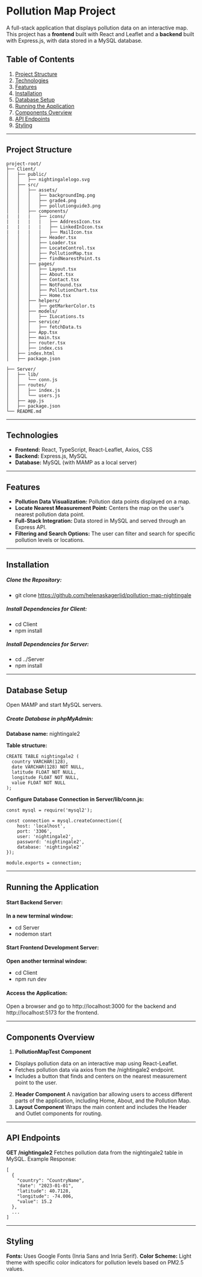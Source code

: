 # Pollution Map Project

A full-stack application that displays pollution data on an interactive map. This project has a **frontend** built with React and Leaflet and a **backend** built with Express.js, with data stored in a MySQL database.

## Table of Contents
1. [Project Structure](#project-structure)
2. [Technologies](#technologies)
3. [Features](#features)
4. [Installation](#installation)
5. [Database Setup](#database-setup)
6. [Running the Application](#running-the-application)
7. [Components Overview](#components-overview)
8. [API Endpoints](#api-endpoints)
9. [Styling](#styling)

---

## Project Structure
```
project-root/
├── Client/
│   ├── public/
│   │   ├── nightingalelogo.svg
│   ├── src/
│   │   ├── assets/
│   │   │   ├── backgroundImg.png
│   │   │   ├── grade4.png
│   │   │   ├── pollutionguide3.png 
│   │   ├── components/
|   |   |   ├── icons/ 
|   |   |   |   ├── AddressIcon.tsx
|   |   |   |   ├── LinkedInIcon.tsx
|   |   |   |   ├── MailIcon.tsx
│   │   │   ├── Header.tsx
│   │   │   ├── Loader.tsx
│   │   │   ├── LocateControl.tsx
│   │   │   ├── PollutionMap.tsx
│   │   │   ├── findNearestPoint.ts
│   │   ├── pages/
│   │   │   ├── Layout.tsx
│   │   │   ├── About.tsx
│   │   │   ├── Contact.tsx
│   │   │   ├── NotFound.tsx
│   │   │   ├── PollutionChart.tsx
│   │   │   ├── Home.tsx
│   │   ├── helpers/
│   │   │   ├── getMarkerColor.ts
│   │   ├── models/
│   │   │   ├── ILocations.ts
│   │   ├── service/
│   │   │   ├── fetchData.ts
│   │   ├── App.tsx
│   │   ├── main.tsx
│   │   ├── router.tsx
│   │   ├── index.css
│   ├── index.html
│   ├── package.json

├── Server/
│   ├── lib/
│   │   └── conn.js
│   ├── routes/
│   │   ├── index.js
│   │   └── users.js
│   ├── app.js
│   ├── package.json
└── README.md
```

---

## Technologies

- **Frontend:** React, TypeScript, React-Leaflet, Axios, CSS
- **Backend:** Express.js, MySQL
- **Database:** MySQL (with MAMP as a local server)

---

## Features
- **Pollution Data Visualization:** Pollution data points displayed on a map.
- **Locate Nearest Measurement Point:** Centers the map on the user's nearest pollution data point.
- **Full-Stack Integration:** Data stored in MySQL and served through an Express API.
- **Filtering and Search Options:** The user can filter and search for specific pollution levels or locations.

---

## Installation
##### Clone the Repository:

- git clone <https://github.com/helenaskagerlid/pollution-map-nightingale>

##### Install Dependencies for Client:

- cd Client
- npm install

##### Install Dependencies for Server:

- cd ../Server
- npm install

---

## Database Setup

Open MAMP and start MySQL servers.

##### Create Database in phpMyAdmin:

**Database name:** nightingale2

**Table structure:**
```
CREATE TABLE nightingale2 (
  country VARCHAR(128),
  date VARCHAR(128) NOT NULL,
  latitude FLOAT NOT NULL,
  longitude FLOAT NOT NULL,
  value FLOAT NOT NULL
);
```

**Configure Database Connection in Server/lib/conn.js:**

```
const mysql = require('mysql2');

const connection = mysql.createConnection({
    host: 'localhost',
    port: '3306',
    user: 'nightingale2',
    password: 'nightingale2',
    database: 'nightingale2'
});

module.exports = connection;
```

---

## Running the Application
#### Start Backend Server:

**In a new terminal window:**
- cd Server
- nodemon start

#### Start Frontend Development Server:

**Open another terminal window:**
- cd Client
- npm run dev

#### Access the Application:

Open a browser and go to http://localhost:3000 for the backend and http://localhost:5173 for the frontend.

---

## Components Overview
1. **PollutionMapTest Component**
- Displays pollution data on an interactive map using React-Leaflet.
- Fetches pollution data via axios from the /nightingale2 endpoint.
- Includes a button that finds and centers on the nearest measurement point to the user.
2. **Header Component**
A navigation bar allowing users to access different parts of the application, including Home, About, and the Pollution Map.
3. **Layout Component**
Wraps the main content and includes the Header and Outlet components for routing.

---

## API Endpoints
**GET /nightingale2**
Fetches pollution data from the nightingale2 table in MySQL.
Example Response:
```
[
  {
    "country": "CountryName",
    "date": "2023-01-01",
    "latitude": 40.7128,
    "longitude": -74.006,
    "value": 15.2
  },
  ...
]
```

---

## Styling
**Fonts:** Uses Google Fonts (Inria Sans and Inria Serif).
**Color Scheme:** Light theme with specific color indicators for pollution levels based on PM2.5 values.